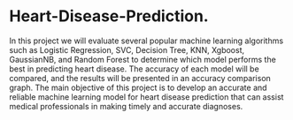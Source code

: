 # Heart-Disease-Prediction.
In this project we will evaluate several popular machine learning algorithms such as Logistic Regression, SVC, Decision Tree, KNN, Xgboost, GaussianNB, and Random Forest to determine which model performs the best in predicting heart disease. The accuracy of each model will be compared, and the results will be presented in an accuracy comparison graph. The main objective of this project is to develop an accurate and reliable machine learning model for heart disease prediction that can assist medical professionals in making timely and accurate diagnoses.
